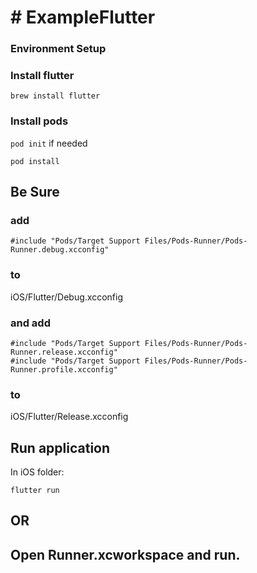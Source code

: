 # # ExampleFlutter
### Environment Setup

### Install flutter
```
brew install flutter
```

### Install pods
`pod init`   if needed

`pod install`

## Be Sure

### add
```
#include "Pods/Target Support Files/Pods-Runner/Pods-Runner.debug.xcconfig"
```
### to
iOS/Flutter/Debug.xcconfig

### and add
```
#include "Pods/Target Support Files/Pods-Runner/Pods-Runner.release.xcconfig"
#include "Pods/Target Support Files/Pods-Runner/Pods-Runner.profile.xcconfig"
```
### to
iOS/Flutter/Release.xcconfig

## Run application
In iOS folder:

```
flutter run
``` 
## **OR**
## Open Runner.xcworkspace and run.